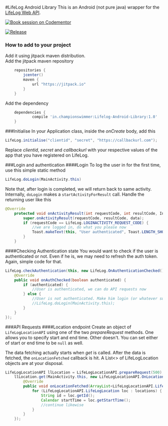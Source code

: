#LifeLog Android Library
This is an Android (not pure java) wrapper for the [LifeLog Web API](https://developer.sony.com/develop/services/lifelog-api).

[![Book session on Codementor](https://cdn.codementor.io/badges/book_session_github.svg)](https://www.codementor.io/championswimmer?utm_source=github&utm_medium=button&utm_term=championswimmer&utm_campaign=github)

[![Release](https://jitpack.io/v/in.championswimmer/Lifelog-Android-Library.svg)](https://jitpack.io/#in.championswimmer/Lifelog-Android-Library)

### How to add to your project

Add it using jitpack maven distribution.  
Add the jitpack maven repository

```groovy
    repositories {
        jcenter()
        maven {
            url "https://jitpack.io"
        }
    }
```

Add the dependency

```groovy
    dependencies {
	        compile 'in.championswimmer:Lifelog-Android-Library:1.0'
	}
```


###Initialise
In your Application class, inside the _onCreate_ body, add this

```java
LifeLog.initialise("clientid", "secret", "https://callbackurl.com");
```

Replace _clientid_, _secret_ and _callbackurl_ with your respective values of the app that
you have registered on LifeLog.

###Login and authentication
####Login
To log the user in for the first time, use this simple static method

```java
LifeLog.doLogin(MainActivity.this)
```

Note that, after login is completed, we will return back to same activity.
Internally, `doLogin` makes a `startActivityForResult` call. Handle the returning user like this

```java
@Override
    protected void onActivityResult(int requestCode, int resultCode, Intent data) {
        super.onActivityResult(requestCode, resultCode, data);
        if (requestCode == LifeLog.LOGINACTIVITY_REQUEST_CODE) {
            //we are logged in, do what you please now
            Toast.makeText(this, "User authenticated", Toast.LENGTH_SHORT).show();
        }
    }
```

####Checking Authentication state
You would want to check if the user is authenticated or not. Even if he is, we may need to refresh
the auth token. Again, simple code for that.
```java
LifeLog.checkAuthentication(this, new LifeLog.OnAuthenticationChecked() {
    @Override
    public void onAuthChecked(boolean authenticated) {
        if (authenticated) {
            //User is authenticated, we can do API requests now
        } else {
            //User is not authenticated. Make him login (or whatever suits your app's flow)
            //LifeLog.doLogin(MainActivity.this);
        }
    }
});
```

###API Requests
####Location endpoint
Create an object of `LifeLogLocationAPI` using one of the two _prepareRequest_ methods.
One allows you to specify start and end time. Other doesn't. You can set either of start or end
time to be `null` as well.

The data fetching actually starts when _get_ is called. After the data is fetched, the `onLocationFetched`
callback is hit.
A List<> of LifeLogLocation objects are at your disposal.

```java
LifeLogLocationAPI llLocation = LifeLogLocationAPI.prepareRequest(500);
    llLocation.get(MainActivity.this, new LifeLogLocationAPI.OnLocationFetched() {
        @Override
        public void onLocationFetched(ArrayList<LifeLogLocationAPI.LifeLogLocation> locations) {
            for (LifeLogLocationAPI.LifeLogLocation loc : locations) {
                String id = loc.getId();
                Calendar startTime = loc.getStartTime();
                //continue likewise
            }
        }
    });
```
